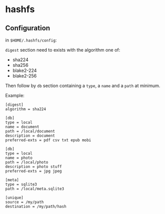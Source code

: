 hashfs
======

Configuration
-------------

in `$HOME/.hashfs/config`:

`digest` section need to exists with the algorithm one of:

* sha224
* sha256
* blake2-224
* blake2-256

Then follow by `db` section containing a `type`, a `name` and a `path` at minimum.

Example:

```
[digest]
algorithm = sha224

[db]
type = local
name = document
path = /local/document
description = document
preferred-exts = pdf csv txt epub mobi

[db]
type = local
name = photo
path = /local/photo
description = photo stuff
preferred-exts = jpg jpeg

[meta]
type = sqlite3
path = /local/meta.sqlite3

[unique]
source = /my/path
destination = /my/path/hash
```
